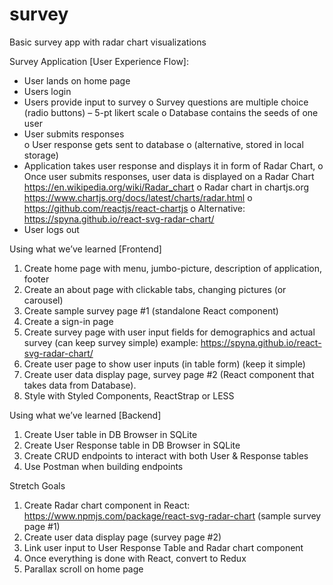 # survey
Basic survey app with radar chart visualizations

Survey Application [User Experience Flow]:
-	User lands on home page
-	Users login
-	Users provide input to survey 
o	Survey questions are multiple choice (radio buttons) – 5-pt likert scale
o	Database contains the seeds of one user
-	User submits responses  
o	User response gets sent to database
o	(alternative, stored in local storage)
-	Application takes user response and displays it in form of Radar Chart, 
o	Once user submits responses, user data is displayed on a Radar Chart https://en.wikipedia.org/wiki/Radar_chart 
o	Radar chart in chartjs.org https://www.chartjs.org/docs/latest/charts/radar.html
o	https://github.com/reactjs/react-chartjs
o	Alternative: https://spyna.github.io/react-svg-radar-chart/ 
-	User logs out



Using what we’ve learned [Frontend]
1.	Create home page with menu, jumbo-picture, description of application, footer
2.	Create an about page with clickable tabs, changing pictures (or carousel)
3.	Create sample survey page #1 (standalone React component)
4.	Create a sign-in page 
5.	Create survey page with user input fields for demographics and actual survey (can keep survey simple) example: https://spyna.github.io/react-svg-radar-chart/ 
6.	Create user page to show user inputs (in table form) (keep it simple)
7.	Create user data display page, survey page #2 (React component that takes data from Database). 
8.	Style with Styled Components, ReactStrap or LESS

Using what we’ve learned [Backend]
1.	Create User table in DB Browser in SQLite
2.	Create User Response table in DB Browser in SQLite
3.	Create CRUD endpoints to interact with both User & Response tables
4.	Use Postman when building endpoints

Stretch Goals
1.	Create Radar chart component in React: https://www.npmjs.com/package/react-svg-radar-chart (sample survey page #1)
2.	Create user data display page (survey page #2)
3.	Link user input to User Response Table and Radar chart component 
4.	Once everything is done with React, convert to Redux
5.	Parallax scroll on home page

